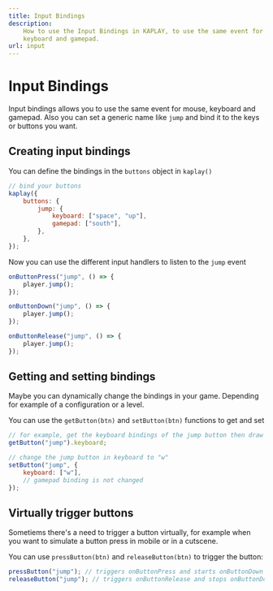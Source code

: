 ```yaml
---
title: Input Bindings
description:
    How to use the Input Bindings in KAPLAY, to use the same event for mouse,
    keyboard and gamepad.
url: input
---
```


# Input Bindings

Input bindings allows you to use the same event for mouse,
keyboard and gamepad. Also you can set a generic name like `jump` and bind it to
the keys or buttons you want.

## Creating input bindings

You can define the bindings in the `buttons` object in `kaplay()`

```js
// bind your buttons
kaplay({
    buttons: {
        jump: {
            keyboard: ["space", "up"],
            gamepad: ["south"],
        },
    },
});
```

Now you can use the different input handlers to listen to the `jump` event

```js
onButtonPress("jump", () => {
    player.jump();
});

onButtonDown("jump", () => {
    player.jump();
});

onButtonRelease("jump", () => {
    player.jump();
});
```

## Getting and setting bindings

Maybe you can dynamically change the bindings in your game. Depending for
example of a configuration or a level.

You can use the `getButton(btn)` and `setButton(btn)` functions to get and set

```js
// for example, get the keyboard bindings of the jump button then draw ui
getButton("jump").keyboard;
```

```js
// change the jump button in keyboard to "w"
setButton("jump", {
    keyboard: ["w"],
    // gamepad binding is not changed
});
```

## Virtually trigger buttons

Sometiems there's a need to trigger a button virtually, for example when you
want to simulate a button press in mobile or in a cutscene.

You can use `pressButton(btn)` and `releaseButton(btn)` to trigger the button:

```js
pressButton("jump"); // triggers onButtonPress and starts onButtonDown
releaseButton("jump"); // triggers onButtonRelease and stops onButtonDown
```
